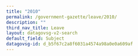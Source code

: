```yaml
---
title: "2010"
permalink: /government-gazette/leave/2010/
description: ""
third_nav_title: Leave
layout: datagovsg-v2-search
default_field: Subject
datagovsg-id: d_b5f67c2a8f6031a4574a98a0e0a609af
---
```

